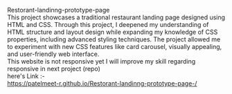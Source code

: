  Restorant-landinng-prototype-page </br>
 This project showcases a traditional restaurant landing page designed using HTML and CSS. Through this project, I deepened my understanding of HTML structure and layout design while expanding my knowledge of CSS properties, including advanced styling techniques. The project allowed me to experiment with new CSS features like card carousel, visually appealing, and user-friendly web interface.
</br>
 This website is not responsive yet I will improve my skill regarding responsive in next project (repo)
 </br>
 here's Link :- </br>
 https://patelmeet-r.github.io/Restorant-landinng-prototype-page-/
 </hr>
